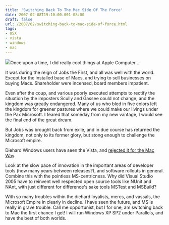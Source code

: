 ```yaml
---
title: 'Switching Back To The Mac Side Of The Force'
date: 2007-02-08T19:10:00.001-08:00
draft: false
url: /2007/02/switching-back-to-mac-side-of-force.html
tags: 
- OSX
- vista
- windows
- mac
---
```


[![](http://www.grenierajouets.com/galerie-sw/episode6/images/LukeattaqueVader.jpg)](http://www.grenierajouets.com/galerie-sw/episode6/images/LukeattaqueVader.jpg)Once upon a time, I did really cool things at Apple Computer...  
  
It was during the reign of Jobs the First, and all was well with the world. Except for the installed base of Macs, and trying to sell businesses on buying Macs. Shareholder were incensed, board members impatient.  
  
Even after the coup, and various poorly executed attempts to rectify the situation by the imposters Scully and Gassee could not change, and the kingdom was greatly endangered. Many of us who bled in five colors left the kingdom for greener pastures where we could make our livings under the Pax Microsoft. I feared that someday from my new vantage, I would see the final end of the great dream.  
  
But Jobs was brought back from exile, and in due course has returned the kingdom, not only to its former glory, but stong enough to challenge the Microsoft empire.  
  
Diehard Windows users have seen the Vista, and [rejected it for the Mac Way](http://www.computerworld.com/action/article.do?command=viewArticleBasic&articleId=9010759&source=NLT_AM&nlid=1).  
  
Look at the slow pace of innovation in the important areas of developer tools (how many years between releases?), and software rollouts in general. Combine this with the pointless MS-centricness. Why did Visual Studio 2005 have to reinvent well respected open source tools like NUnit and NAnt, with just different for difference's sake tools MSTest and MSBuild?  
  
With so many troubles within the diehard loyalists, mercs, and vassals, the Microsoft Empire in clearly in decline. I have seen the future, and MS is really in grave trouble. Call me opportunist, but I for one, am switching back to Mac the first chance I get! I will run Windows XP SP2 under Parallels, and have the best of both worlds.